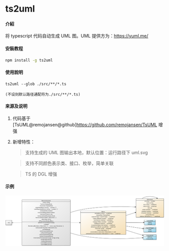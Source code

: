 # ts2uml

#### 介紹

将 typescript 代码自动生成 UML 图。UML 提供方为：https://yuml.me/

#### 安裝教程

```sh
npm install -g ts2uml
```

#### 使用說明

```
ts2uml --glob ./src/**/*.ts

(不设则默认路径通配符为./src/**/*.ts)
```

#### 来源及说明

1.  代码基于[TsUML@remojansen@github]https://github.com/remojansen/TsUML 增强

2.  新增特性：

    > 支持生成的 UML 图输出本地，默认位置：运行路径下 uml.svg

    > 支持不同颜色表示类、接口、枚举，简单关联

    > TS 的 DGL 增强

#### 示例

![](/assets/uml_demo.svg)
